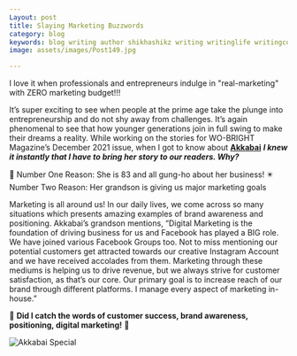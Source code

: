 ```yaml
---
Layout: post
title: Slaying Marketing Buzzwords 
category: blog
keywords: blog writing author shikhashikz writing writinglife writingcommunity dailyblogpost dailyblogpostchallenge marketing abm
image: assets/images/Post149.jpg

---
```

I love it when professionals and entrepreneurs indulge in "real-marketing" with ZERO marketing budget!!!

It’s super exciting to see when people at the prime age take the plunge into entrepreneurship and do not shy away from challenges. It’s again phenomenal to see that how younger generations join in full swing to make their dreams a reality. While working on the stories for WO-BRIGHT Magazine’s December 2021 issue, when I got to know about **[Akkabai](https://www.facebook.com/akkabaispecial/)** ***I knew it instantly that I have to bring her story to our readers. Why?*** 

🤩 Number One Reason: She is 83 and all gung-ho about her business!
✴️ Number Two Reason: Her grandson is giving us major marketing goals

Marketing is all around us! In our daily lives, we come across so many situations which presents amazing examples of brand awareness and positioning.
Akkabai’s grandson mentions, “Digital Marketing is the foundation of driving business for us and Facebook has played a BIG role. We have joined various Facebook Groups too. Not to miss mentioning our potential customers get attracted towards our creative Instagram Account and we have received accolades from them. Marketing through these mediums is helping us to drive revenue, but we always strive for customer satisfaction, as that’s our core. Our primary goal is to increase reach of our brand through different platforms. I manage every aspect of marketing in-house.”

💯 **Did I catch the words of customer success, brand awareness, positioning, digital marketing!** 💯

![Akkabai Special](https://user-images.githubusercontent.com/21696121/133559551-0e9a96a5-14f4-42de-8449-da753ee4dca4.jpeg)
